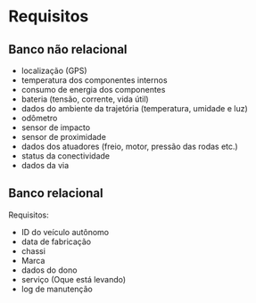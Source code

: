 # Requisitos

## Banco não relacional

- localização (GPS)
- temperatura dos componentes internos
- consumo de energia dos componentes
- bateria (tensão, corrente, vida útil)
- dados do ambiente da trajetória (temperatura, umidade e luz)
- odômetro
- sensor de impacto
- sensor de proximidade
- dados dos atuadores (freio, motor, pressão das rodas etc.)
- status da conectividade
- dados da via


## Banco relacional

Requisitos:

- ID do veículo autônomo
- data de fabricação
- chassi
- Marca
- dados do dono
- serviço (Oque está levando)
- log de manutenção
